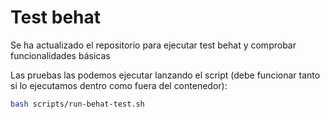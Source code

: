 # Test behat

Se ha actualizado el repositorio para ejecutar test behat y comprobar
funcionalidades básicas

Las pruebas las podemos ejecutar lanzando el script (debe funcionar tanto si lo
ejecutamos dentro como fuera del contenedor):
```bash
bash scripts/run-behat-test.sh
```
